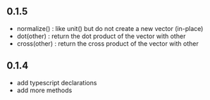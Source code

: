 ## 0.1.5

* normalize() : like unit() but do not create a new vector (in-place)
* dot(other) : return the dot product of the vector with other
* cross(other) : return the cross product of the vector with other


## 0.1.4

* add typescript declarations
* add more methods

